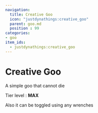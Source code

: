 ```yaml
---
navigation:
  title: Creative Goo
  icon: "justdynathings:creative_goo"
  parent: goo.md
  position : 99
categories:
- goo
item_ids:
  - justdynathings:creative_goo
---
```


# Creative Goo

A simple goo that cannot die


Tier level : **MAX**

<BlockImage id="justdynathings:creative_goo" scale="4.0" p:alive="false"/> 
<BlockImage id="justdynathings:creative_goo" scale="4.0" p:alive="true" />

Also it can be toggled using any wrenches

<RecipeFor id="justdynathings:creative_goo" />